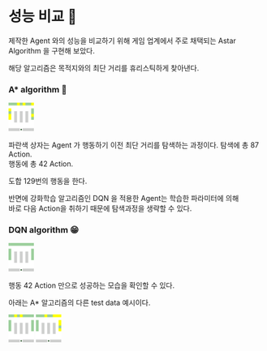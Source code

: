 # 성능 비교 🤔

제작한 Agent 와의 성능을 비교하기 위해
게임 업계에서 주로 채택되는 Astar Algorithm 을 구현해 보았다.

해당 알고리즘은 목적지와의 최단 거리를 휴리스틱하게 찾아낸다.

### A* algorithm 🤢
<img src='./result0.gif' width=50>

파란색 상자는 Agent 가 행동하기 이전 최단 거리를 탐색하는 과정이다.
탐색에 총 87 Action.  
행동에 총 42 Action.  

도합 129번의 행동을 한다.

반면에 강화학습 알고리즘인 DQN 을 적용한 Agent는 학습한 파라미터에 의해  
바로 다음 Action을 취하기 때문에 탐색과정을 생략할 수 있다.

### DQN algorithm 😁
<img src='./dqn0.gif' width='50px'>

행동 42 Action 만으로 성공하는 모습을 확인할 수 있다.


아래는 A* 알고리즘의 다른 test data 예시이다.

<img src='./result1.gif' width='50px'>
<img src='./result2.gif' width='50px'>
